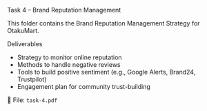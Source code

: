  Task 4 – Brand Reputation Management

This folder contains the Brand Reputation Management Strategy for OtakuMart.  

 Deliverables
- Strategy to monitor online reputation  
- Methods to handle negative reviews  
- Tools to build positive sentiment (e.g., Google Alerts, Brand24, Trustpilot)  
- Engagement plan for community trust-building  

📂 File: `task-4.pdf`
